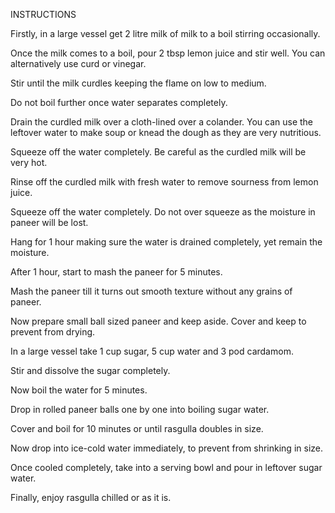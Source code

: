 INSTRUCTIONS

Firstly, in a large vessel get 2 litre milk of milk to a boil stirring occasionally.

Once the milk comes to a boil, pour 2 tbsp lemon juice and stir well. You can alternatively use curd or vinegar.

Stir until the milk curdles keeping the flame on low to medium.

Do not boil further once water separates completely.

Drain the curdled milk over a cloth-lined over a colander. You can use the leftover water to make soup or knead the dough as they are very nutritious.

Squeeze off the water completely. Be careful as the curdled milk will be very hot.

Rinse off the curdled milk with fresh water to remove sourness from lemon juice.

Squeeze off the water completely. Do not over squeeze as the moisture in paneer will be lost.

Hang for 1 hour making sure the water is drained completely, yet remain the moisture.

After 1 hour, start to mash the paneer for 5 minutes.

Mash the paneer till it turns out smooth texture without any grains of paneer.

Now prepare small ball sized paneer and keep aside. Cover and keep to prevent from drying.

In a large vessel take 1 cup sugar, 5 cup water and 3 pod cardamom.

Stir and dissolve the sugar completely.

Now boil the water for 5 minutes.

Drop in rolled paneer balls one by one into boiling sugar water.

Cover and boil for 10 minutes or until rasgulla doubles in size.

Now drop into ice-cold water immediately, to prevent from shrinking in size.

Once cooled completely, take into a serving bowl and pour in leftover sugar water.

Finally, enjoy rasgulla chilled or as it is.
